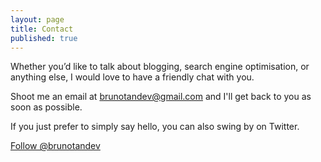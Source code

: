 ```yaml
---
layout: page
title: Contact
published: true
---
```

Whether you’d like to talk about blogging, search engine optimisation, or anything else, I would love to have a friendly chat with you.

Shoot me an email at [brunotandev@gmail.com](mailto:brunotandev@gmail.com) and I'll get back to you as soon as possible.

If you just prefer to simply say hello, you can also swing by on Twitter.

<a href="https://twitter.com/brunotandev" class="twitter-follow-button" data-show-count="false" data-size="large">Follow @brunotandev</a> <script>!function(d,s,id){var js,fjs=d.getElementsByTagName(s)[0],p=/^http:/.test(d.location)?'http':'https';if(!d.getElementById(id)){js=d.createElement(s);js.id=id;js.src=p+'://platform.twitter.com/widgets.js';fjs.parentNode.insertBefore(js,fjs);}}(document, 'script', 'twitter-wjs');</script>